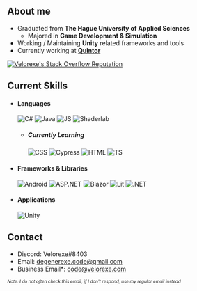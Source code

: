 <div>

<h2>About me</h2>
    
- Graduated from **The Hague University of Applied Sciences**
    * Majored in **Game Development & Simulation**
- Working / Maintaining **Unity** related frameworks and tools
- Currently working at [**Quintor**](https://quintor.nl/)

[![Velorexe's Stack Overflow Reputation](https://img.shields.io/stackexchange/stackoverflow/r/8670722?color=orange&label=Velorexe%20(8670722)&logo=stackoverflow&style=for-the-badge)](https://stackoverflow.com/users/8670722 "Velorexe's Stack Overflow Reputation")
  
<h2>Current Skills</h2>
  
- <h4> Languages </h4>
    <img src = "https://img.shields.io/badge/c%23-%23239120.svg?style=for-the-badge&logo=c-sharp&logoColor=white" alt = "C#" />
    <img src = "https://img.shields.io/badge/java-%23ED8B00.svg?style=for-the-badge&logo=java&logoColor=white" alt = "Java" />
    <img src = "https://img.shields.io/badge/JavaScript-323330?style=for-the-badge&logo=javascript&logoColor=F7DF1E" alt = "JS" />
    <img src = "https://img.shields.io/badge/Shaderlab-%2320232a.svg?style=for-the-badge&logoColor=white" alt = "Shaderlab" />
  
    - <h5> Currently Learning </h5>
        <img src = "https://img.shields.io/badge/CSS3-1572B6?style=for-the-badge&logo=css3&logoColor=white" alt = "CSS" />
        <img src = "https://img.shields.io/badge/-cypress-%23E5E5E5?style=for-the-badge&logo=cypress&logoColor=058a5e" alt = "Cypress" />
        <img src = "https://img.shields.io/badge/HTML5-E34F26?style=for-the-badge&logo=html5&logoColor=white" alt = "HTML" />
        <img src = "https://img.shields.io/badge/TypeScript-007ACC?style=for-the-badge&logo=typescript&logoColor=white" alt = "TS" />
  
- <h4> Frameworks & Libraries </h4>
    <img src = "https://img.shields.io/badge/Android-3DDC84?style=for-the-badge&logo=android&logoColor=white" alt = "Android" />
    <img src = "https://img.shields.io/badge/asp.net-%2320232a.svg?style=for-the-badge&logo=.net&logoColor=white" alt = "ASP.NET" />
    <img src = "https://img.shields.io/badge/blazor-%235C2D91.svg?style=for-the-badge&logo=blazor&logoColor=white" alt = "Blazor" />
    <img src = "https://img.shields.io/badge/lit-/v1?style=for-the-badge&message=Lit&color=324FFF&logo=Lit&logoColor=white" alt = "Lit" />
    <img src = "https://img.shields.io/badge/.NET-5C2D91?style=for-the-badge&logo=.net&logoColor=white" alt = ".NET" />
- <h4> Applications </h4>
    <img src = "https://img.shields.io/badge/unity-%23000000.svg?style=for-the-badge&logo=unity&logoColor=white" alt = "Unity" />

<h2> Contact </h2>

- Discord: Velorexe#8403
- Email: degenerexe.code@gmail.com
- Business Email\*: code@velorexe.com

<p style="font-size: 10px"><i>Note: I do not often check this email, if I don't respond, use my regular email instead</i></p>

</div>
